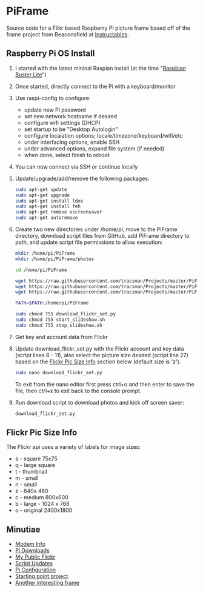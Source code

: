 # PiFrame

Source code for a Flikr based Raspberry PI picture frame based off of the frame project from Beaconsfield at [Instructables](https://www.instructables.com/id/Internet-Photo-Frame/).

## Raspberry Pi OS Install

1. I started with the latest mininal Raspian install (at the time "[Raspbian Buster Lite](https://www.raspberrypi.org/downloads/raspbian/)")

2. Once started, directly connect to the Pi with a keyboard/monitor
3. Use raspi-config to configure:

    - update new Pi password
    - set new network hostname if desired
    - configure wifi settings (DHCP)
    - set startup to be "Desktop Autologin"
    - configure locaiation options; locale/timezone/keyboard/wifi/etc
    - under interfacing options, enable SSH
    - under advanced options, expand file system (if needed)
    - when done, select finish to reboot

4. You can now connect via SSH or continue locally
5. Update/upgrade/add/remove the following packages:

    ``` bash
    sudo apt-get update
    sudo apt-get upgrade
    sudo apt-get install ldxe
    sudo apt-get install feh
    sudo apt-get remove xscreensaver
    sudo apt-get autoremove
    ```

6. Create two new directories under /home/pi, move to the PiFrame directory, download script files from GitHub, add PiFrame directory to path, and update script file permissions to allow execution:

    ``` bash
    mkdir /home/pi/PiFrame
    mkdir /home/pi/PiFrame/photos

    cd /home/pi/PiFrame

    wget https://raw.githubusercontent.com/tracsman/Projects/master/PiFrame/download_flickr_set.py
    wget https://raw.githubusercontent.com/tracsman/Projects/master/PiFrame/start_slideshow.sh
    wget https://raw.githubusercontent.com/tracsman/Projects/master/PiFrame/stop_slideshow.sh

    PATH=$PATH:/home/pi/PiFrame

    sudo chmod 755 download_flickr_set.py
    sudo chmod 755 start_slideshow.sh
    sudo chmod 755 stop_slideshow.sh
    ```

7. Get key and account data from Flickr
8. Update download_flickr_set.py with the Flickr account and key data (script lines 8 - 11), also select the picture size desired (script line 27) based on the [Flickr Pic Size Info](#flickr-pic-size-info) section below (default size is 'z').

    ``` bash
    sudo nano download_flickr_set.py
    ```

    To exit from the nano editor first press ctrl+o and then enter to save the file, then ctrl+x to exit back to the console prompt.

9. Run download script to download photos and kick off screen saver:

    ``` bash
    download_flickr_set.py
    ```

## Flickr Pic Size Info

The Flickr api uses a variety of labels for image sizes:

- s - square 75x75
- q - large square
- t - thumbnail
- m - small
- n - small
- z - 640x 480
- c - medium 800x600
- b - large - 1024 x 768
- o - original 2400x1800

## Minutiae

- [Modem Info](https://www.development-cycle.com/2017/04/27/zte-mf823-inside/)
- [Pi Downloads](https://packaging.python.org/tutorials/installing-packages/)
- [My Public Flickr](https://www.flickr.com/photos/8518455@N07/albums/72157710172154342)
- [Script Updates](https://gist.github.com/Jarvl/3799acac27283f80641d57804faac9ae)
- [Pi Configuration](https://www.instructables.com/id/Ultimate-Raspberry-Pi-Configuration-Guide/#step0)
- [Starting point project](https://www.instructables.com/id/Internet-Photo-Frame/)
- [Another interesting frame](https://www.instructables.com/id/Raspberry-Pi-Digital-Picture-Frame/)
